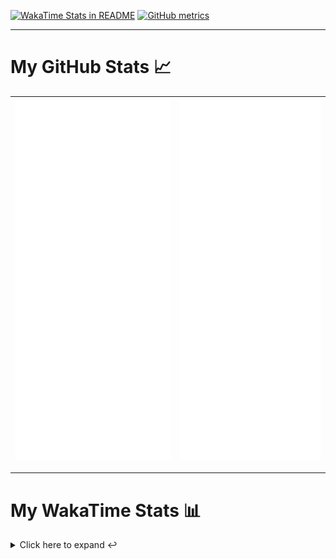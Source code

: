 [![WakaTime Stats in README](https://github.com/LOsioChico/LOsioChico/actions/workflows/waka.yml/badge.svg)](https://github.com/LOsioChico/LOsioChico/actions/workflows/waka.yml) [![GitHub metrics](https://github.com/LOsioChico/LOsioChico/actions/workflows/metrics.yml/badge.svg)](https://github.com/LOsioChico/LOsioChico/actions/workflows/metrics.yml)

---

# My GitHub Stats 📈

| ![](./assets/metrics.svg) | ![](./assets/metrics2.svg) |
| ------------------------- | -------------------------- |

---

# My WakaTime Stats 📊

<details>
<summary>Click here to expand ↩️</summary>
<br>

<!--START_SECTION:waka-->
![Code Time](http://img.shields.io/badge/Code%20Time-1%2C881%20hrs%2036%20mins-blue)

![Lines of code](https://img.shields.io/badge/From%20Hello%20World%20I%27ve%20Written-359.5%20thousand%20lines%20of%20code-blue)

**🐱 My GitHub Data** 

> 📦 609.7 kB Used in GitHub's Storage 
 > 
> 🏆 1,546 Contributions in the Year 2024
 > 
> 🚫 Not Opted to Hire
 > 
> 📜 25 Public Repositories 
 > 
> 🔑 30 Private Repositories 
 > 
**I'm a Night 🦉** 

```text
🌞 Morning                592 commits         ███░░░░░░░░░░░░░░░░░░░░░░   13.98 % 
🌆 Daytime                1296 commits        ████████░░░░░░░░░░░░░░░░░   30.61 % 
🌃 Evening                1455 commits        █████████░░░░░░░░░░░░░░░░   34.36 % 
🌙 Night                  891 commits         █████░░░░░░░░░░░░░░░░░░░░   21.04 % 
```
📅 **I'm Most Productive on Thursday** 

```text
Monday                   595 commits         ████░░░░░░░░░░░░░░░░░░░░░   14.05 % 
Tuesday                  646 commits         ████░░░░░░░░░░░░░░░░░░░░░   15.26 % 
Wednesday                484 commits         ███░░░░░░░░░░░░░░░░░░░░░░   11.43 % 
Thursday                 755 commits         ████░░░░░░░░░░░░░░░░░░░░░   17.83 % 
Friday                   643 commits         ████░░░░░░░░░░░░░░░░░░░░░   15.19 % 
Saturday                 738 commits         ████░░░░░░░░░░░░░░░░░░░░░   17.43 % 
Sunday                   373 commits         ██░░░░░░░░░░░░░░░░░░░░░░░   08.81 % 
```


📊 **This Week I Spent My Time On** 

```text
💬 Programming Languages: 
Scala                    13 hrs 13 mins      ██████████████████████░░░   88.89 % 
Other                    1 hr 8 mins         ██░░░░░░░░░░░░░░░░░░░░░░░   07.72 % 
TypeScript               27 mins             █░░░░░░░░░░░░░░░░░░░░░░░░   03.05 % 
Batchfile                1 min               ░░░░░░░░░░░░░░░░░░░░░░░░░   00.17 % 
Markdown                 1 min               ░░░░░░░░░░░░░░░░░░░░░░░░░   00.12 % 
```

**I Mostly Code in TypeScript** 

```text
TypeScript               30 repos            █████████████░░░░░░░░░░░░   51.72 % 
Scala                    8 repos             ███░░░░░░░░░░░░░░░░░░░░░░   13.79 % 
CSS                      5 repos             ██░░░░░░░░░░░░░░░░░░░░░░░   08.62 % 
Python                   3 repos             █░░░░░░░░░░░░░░░░░░░░░░░░   05.17 % 
Java                     2 repos             █░░░░░░░░░░░░░░░░░░░░░░░░   03.45 % 
```




 Last Updated on 28/11/2024 01:05:46 UTC
<!--END_SECTION:waka-->

## </details>
